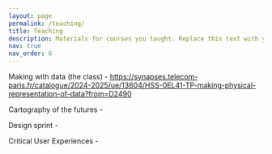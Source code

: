 ```yaml
---
layout: page
permalink: /teaching/
title: Teaching
description: Materials for courses you taught. Replace this text with your description.
nav: true
nav_order: 6
---
```


Making with data (the class) - https://synapses.telecom-paris.fr/catalogue/2024-2025/ue/13604/HSS-0EL41-TP-making-physical-representation-of-data?from=D2490

Cartography of the futures - 

Design sprint - 

Critical User Experiences - 

